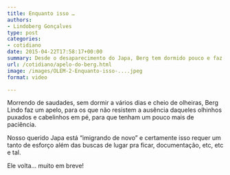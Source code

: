 ```yaml
---
title: Enquanto isso …
authors:
- Lindoberg Gonçalves
type: post
categories:
- cotidiano
date: 2015-04-22T17:58:17+00:00
summary: Desde o desaparecimento do Japa, Berg tem dormido pouco e faz um pequeno apelo a quem acompanha o canal
url: /cotidiano/apelo-do-berg.html
image: /images/OLEM-2-Enquanto-isso-....jpeg
format: video

---
```

Morrendo de saudades, sem dormir a vários dias e cheio de olheiras, Berg Lindo faz um apelo, para os que não resistem a ausência daqueles olhinhos puxados e cabelinhos em pé, para que tenham um pouco mais de paciência.

Nosso querido Japa está &#8220;imigrando de novo&#8221; e certamente isso requer um tanto de esforço além das buscas de lugar pra ficar, documentação, etc, etc e tal.

Ele volta&#8230; muito em breve!